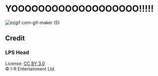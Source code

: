# YOOOOOOOOOOOOOOOOOOO!!!!!

![ezgif com-gif-maker (5)](https://user-images.githubusercontent.com/15060080/211011350-5f487d0b-370d-43d2-b82a-a22f5a80a93d.gif)

Credit
-------

### LPS Head
License: [CC BY 3.0](https://creativecommons.org/licenses/by/3.0/deed.ja)  
© I-R Entertainment Ltd.
